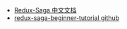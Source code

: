 
- [Redux-Saga 中文文档](https://redux-saga-in-chinese.js.org/)
- [redux-saga-beginner-tutorial github](https://redux-saga-in-chinese.js.org/docs/introduction/BeginnerTutorial.html)

